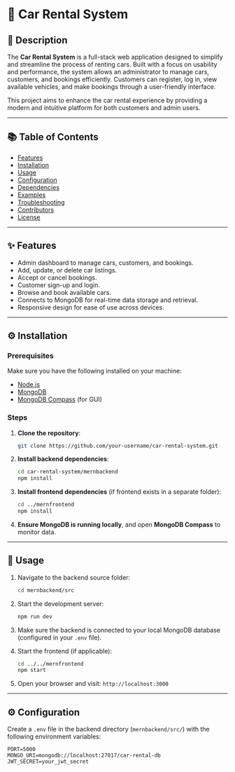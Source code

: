 # 🚗 Car Rental System

## 📝 Description

The **Car Rental System** is a full-stack web application designed to simplify and streamline the process of renting cars. Built with a focus on usability and performance, the system allows an administrator to manage cars, customers, and bookings efficiently. Customers can register, log in, view available vehicles, and make bookings through a user-friendly interface.

This project aims to enhance the car rental experience by providing a modern and intuitive platform for both customers and admin users.

---

## 📚 Table of Contents

- [Features](#features)
- [Installation](#installation)
- [Usage](#usage)
- [Configuration](#configuration)
- [Dependencies](#dependencies)
- [Examples](#examples)
- [Troubleshooting](#troubleshooting)
- [Contributors](#contributors)
- [License](#license)

---

## ✨ Features

- Admin dashboard to manage cars, customers, and bookings.
- Add, update, or delete car listings.
- Accept or cancel bookings.
- Customer sign-up and login.
- Browse and book available cars.
- Connects to MongoDB for real-time data storage and retrieval.
- Responsive design for ease of use across devices.

---

## ⚙️ Installation

### Prerequisites

Make sure you have the following installed on your machine:

- [Node.js](https://nodejs.org/)
- [MongoDB](https://www.mongodb.com/try/download/community)
- [MongoDB Compass](https://www.mongodb.com/products/compass) (for GUI)

### Steps

1. **Clone the repository**:

    ```bash
    git clone https://github.com/your-username/car-rental-system.git
    ```

2. **Install backend dependencies**:

    ```bash
    cd car-rental-system/mernbackend
    npm install
    ```

3. **Install frontend dependencies** (if frontend exists in a separate folder):

    ```bash
    cd ../mernfrontend
    npm install
    ```

4. **Ensure MongoDB is running locally**, and open **MongoDB Compass** to monitor data.

---

## 🚀 Usage

1. Navigate to the backend source folder:

    ```bash
    cd mernbackend/src
    ```

2. Start the development server:

    ```bash
    npm run dev
    ```

3. Make sure the backend is connected to your local MongoDB database (configured in your `.env` file).

4. Start the frontend (if applicable):

    ```bash
    cd ../../mernfrontend
    npm start
    ```

5. Open your browser and visit: `http://localhost:3000`

---

## ⚙️ Configuration

Create a `.env` file in the backend directory (`mernbackend/src/`) with the following environment variables:

```env
PORT=5000
MONGO_URI=mongodb://localhost:27017/car-rental-db
JWT_SECRET=your_jwt_secret
